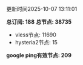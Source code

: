 更新时间2025-10-07 13:11:01

**总订阅: 188**
**总节点: 38735**
- vless节点: 11690
- hysteria2节点: 15

**google ping有效节点: 209**
